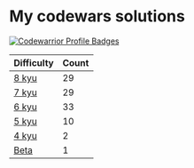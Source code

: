 # My codewars solutions

[![Codewarrior Profile Badges](https://www.codewars.com/users/Unvares/badges/large)](https://www.codewars.com/users/Unvares)

| Difficulty                                                     | Count  |
| -------------------------------------------------------------- | ------ |
| [8 kyu](https://github.com/Unvares/codewars/tree/master/8-kyu) |   29   |
| [7 kyu](https://github.com/Unvares/codewars/tree/master/7-kyu) |   29   |
| [6 kyu](https://github.com/Unvares/codewars/tree/master/6-kyu) |   33   |
| [5 kyu](https://github.com/Unvares/codewars/tree/master/5-kyu) |   10   |
| [4 kyu](https://github.com/Unvares/codewars/tree/master/4-kyu) |    2   |
| [Beta](https://github.com/Unvares/codewars/tree/master/Beta)   |    1   |
